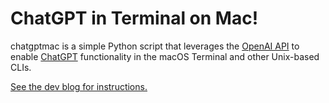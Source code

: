 # ChatGPT in Terminal on Mac!
chatgptmac is a simple Python script that leverages the [OpenAI API](https://openai.com/api/) to enable [ChatGPT](https://openai.com/blog/chatgpt/) functionality in the macOS Terminal and other Unix-based CLIs.  
  
[See the dev blog for instructions.](https://andre.today/f/integrate-chatgpt-into-your-mac-or-linux-terminal)
